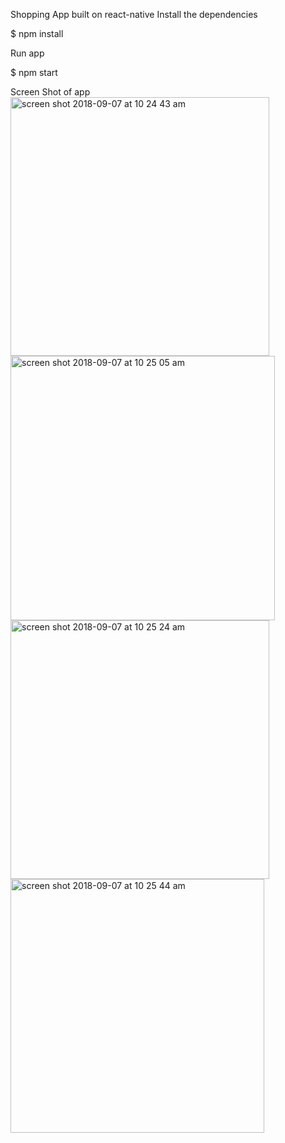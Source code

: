  
Shopping App built on react-native
Install the dependencies

$ npm install

Run app

$ npm start


Screen Shot of app
<img width="414" alt="screen shot 2018-09-07 at 10 24 43 am" src="https://user-images.githubusercontent.com/40050779/45230329-1f001780-b28e-11e8-95f6-0900962e40b1.png">
<img width="423" alt="screen shot 2018-09-07 at 10 25 05 am" src="https://user-images.githubusercontent.com/40050779/45230334-21fb0800-b28e-11e8-81f0-c233906554f6.png">
<img width="414" alt="screen shot 2018-09-07 at 10 25 24 am" src="https://user-images.githubusercontent.com/40050779/45230339-232c3500-b28e-11e8-9e34-d7871cd70136.png">
<img width="406" alt="screen shot 2018-09-07 at 10 25 44 am" src="https://user-images.githubusercontent.com/40050779/45230347-258e8f00-b28e-11e8-9eef-20347882af50.png">

